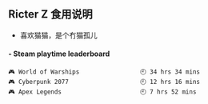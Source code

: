 ## Ricter Z 食用说明
- 喜欢猫猫，是个冇猫孤儿

<!-- steam-box start -->
#### - Steam playtime leaderboard
```text
🎮 World of Warships                 🕘 34 hrs 34 mins
🎮 Cyberpunk 2077                    🕘 12 hrs 16 mins
🎮 Apex Legends                      🕘 7 hrs 52 mins
```
<!-- Powered by https://github.com/YouEclipse/steam-box . -->
<!-- steam-box end -->

